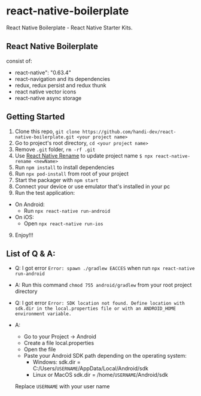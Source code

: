 # react-native-boilerplate

React Native Boilerplate - React Native Starter Kits.

## React Native Boilerplate

consist of:

- react-native": "0.63.4"
- react-navigation and its dependencies
- redux, redux persist and redux thunk
- react native vector icons
- react-native async storage

## Getting Started

1. Clone this repo, `git clone https://github.com/handi-dev/react-native-boilerplate.git <your project name>`
2. Go to project's root directory, `cd <your project name>`
3. Remove `.git` folder, `rm -rf .git`
4. Use [React Native Rename](https://github.com/junedomingo/react-native-rename) to update project name `$ npx react-native-rename <newName>`
5. Run `npm install` to install dependencies
6. Run `npx pod-install` from root of your project
7. Start the packager with `npm start`
8. Connect your device or use emulator that's installed in your pc
9. Run the test application:

- On Android:
  - Run `npx react-native run-android`
- On iOS:
  - Open `npx react-native run-ios`

9. Enjoy!!!

## List of Q & A:

- Q: I got error `Error: spawn ./gradlew EACCES` when run `npx react-native run-android`
- A: Run this command `chmod 755 android/gradlew` from your root project directory

- Q: I got error `Error: SDK location not found. Define location with sdk.dir in the local.properties file or with an ANDROID_HOME environment variable.`
- A:

  - Go to your Project -> Android
  - Create a file local.properties
  - Open the file
  - Paste your Android SDK path depending on the operating system:
    - Windows:
      sdk.dir = C:/Users/`USERNAME`/AppData/Local/Android/sdk
    - Linux or MacOS
      sdk.dir = /home/`USERNAME`/Android/sdk

  Replace `USERNAME` with your user name
